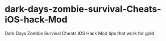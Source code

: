 # dark-days-zombie-survival-Cheats-iOS-hack-Mod
Dark Days Zombie Survival Cheats iOS Hack Mod tips that work for gold
